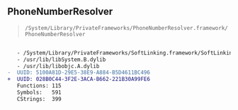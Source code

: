 ## PhoneNumberResolver

> `/System/Library/PrivateFrameworks/PhoneNumberResolver.framework/PhoneNumberResolver`

```diff

   - /System/Library/PrivateFrameworks/SoftLinking.framework/SoftLinking
   - /usr/lib/libSystem.B.dylib
   - /usr/lib/libobjc.A.dylib
-  UUID: 5100A81D-29E5-38E9-A884-B5D4611BC496
+  UUID: 028B0C44-3F2E-3ACA-B662-221B30A99FE6
   Functions: 115
   Symbols:   591
   CStrings:  399

```
